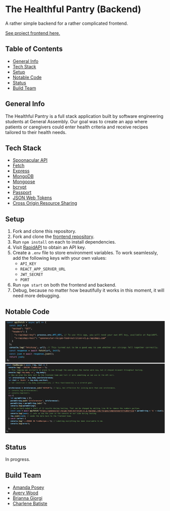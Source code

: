 # The Healthful Pantry (Backend)

A rather simple backend for a rather complicated frontend. 

[See project frontend here.](https://github.com/charlenebatiste/the-healthful-pantry/tree/main/src)

## Table of Contents

- [General Info](##general-info)
- [Tech Stack](##tech-stack)
- [Setup](##setup)
- [Notable Code](##notable-code)
- [Status](##status)
- [Build Team](##build-team)

## General Info
The Healthful Pantry is a full stack application built by software engineering students at General Assembly. Our goal was to create an app where patients or caregivers could enter health criteria and receive recipes tailored to their health needs. 

## Tech Stack
- [Spoonacular API](https://rapidapi.com/spoonacular/api/recipe-food-nutrition/)
- [Fetch](https://developer.mozilla.org/en-US/docs/Web/API/Fetch_API/Using_Fetch)
- [Express](https://expressjs.com/)
- [MongoDB](https://docs.mongodb.com/manual/)
- [Mongoose](https://mongoosejs.com/docs/api.html)
- [bcrypt](https://www.npmjs.com/package/bcrypt)
- [Passport](http://www.passportjs.org/)
- [JSON Web Tokens](https://jwt.io/)
- [Cross Origin Resource Sharing](https://developer.mozilla.org/en-US/docs/Web/HTTP/CORS)

## Setup
1. Fork and clone this repository.
2. Fork and clone the [frontend repository](https://github.com/charlenebatiste/the-healthful-pantry/tree/main/src).
3. Run `npm install` on each to install dependencies.
4. Visit [RapidAPI](https://rapidapi.com/spoonacular/api/recipe-food-nutrition/) to obtain an API key.
5. Create a `.env` file to store environment variables. To work seamlessly, add the following keys with your own values: 
    - `API_KEY` 
    - `REACT_APP_SERVER_URL`
    - `JWT_SECRET`
    - `PORT` 
6. Run `npm start` on both the frontend and backend. 
7. Debug, because no matter how beautifully it works in this moment, it will need more debugging. 

## Notable Code
![apiFetch example](img/apiFetch.png)
![findRecipe example](img/findRecipe.png)

## Status
In progress.

## Build Team
- [Amanda Posey](https://github.com/amanda-posey)
- [Avery Wood](https://github.com/ga-avery)
- [Brianna Giorgi](https://github.com/bgiorgi1)
- [Charlene Batiste](https://github.com/charlenebatiste)

